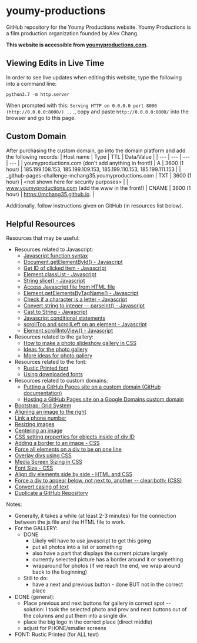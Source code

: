 # youmy-productions
GitHub repository for the Youmy Productions website. Youmy Productions is a film production organization founded by Alex Chang.

**This website is accessible from [youmyproductions.com](youmyproductions.com).**

## Viewing Edits in Live Time
In order to see live updates when editing this website, type the following into a command line:
```
python3.7 -m http.server 
``` 
When prompted with this: `Serving HTTP on 0.0.0.0 port 8000 (http://0.0.0.0:8000/) ...`, copy and paste `http://0.0.0.0:8000/` into the browser and go to this page.

## Custom Domain
After purchasing the custom domain, go into the domain platform and add the following records:
| Host name | Type | TTL | Data/Value |
| --- | --- | --- | --- |
| youmyproductions.com (don't add anything in front!) | A | 3600 (1 hour) | 185.199.108.153, 185.199.109.153, 185.199.110.153, 185.199.111.153 |
| \_github-pages-challenge-mchang35.youmyproductions.com | TXT | 3600 (1 hour) | \<not shown here for security purposes\> | 
| www.youmyproductions.com (add the www in the front!) | CNAME | 3600 (1 hour) | https://mchang35.github.io. |

Additionally, follow instructions given on GitHub (in resources list below).

## Helpful Resources
Resources that may be useful: 
 * Resources related to Javascript:
    * [Javascript function syntax](https://www.w3schools.com/js/js_functions.asp)
    * [Document.getElementById() - Javascript](https://developer.mozilla.org/en-US/docs/Web/API/Document/getElementById)
    * [Get ID of clicked item - Javascript](https://stackoverflow.com/questions/4825295/onclick-to-get-the-id-of-the-clicked-button)
    * [Element.classList - Javascript](https://developer.mozilla.org/en-US/docs/Web/API/Element/classList)
    * [String slice() - Javascript](https://www.w3schools.com/jsref/jsref_slice_string.asp)
    * [Access Javascript file from HTML file](https://stackoverflow.com/questions/70040795/why-cant-i-access-javascript-function-from-html-file)
    * [Element.getElementsByTagName() - Javascript](https://developer.mozilla.org/en-US/docs/Web/API/Element/getElementsByTagName)
    * [Check if a character is a letter - Javascript](https://www.coderrocketfuel.com/article/how-to-check-if-a-character-is-a-letter-using-javascript)
    * [Convert string to integer -- parseInt() - Javascript](https://www.tutorialspoint.com/how-to-convert-a-string-into-integer-in-javascript#:~:text=To%20convert%20a%20string%20to,be%20returned%20as%20the%20output.)
    * [Cast to String - Javascript](https://www.w3schools.com/jsref/jsref_string.asp)
    * [Javascript conditional statements](https://www.w3schools.com/js/js_if_else.asp)
    * [scrollTop and scrollLeft on an element - Javascript](https://www.javascripttutorial.net/dom/css/get-and-set-scroll-position-of-an-element/)
    * [Element.scrollIntoView() - Javascript](https://developer.mozilla.org/en-US/docs/Web/API/Element/scrollIntoView)
 * Resources related to the gallery:
    * [How to make a photo slideshow gallery in CSS](https://www.w3schools.com/howto/howto_js_slideshow_gallery.asp)
    * [Ideas for the photo gallery](http://www.cssplay.co.uk/menu/gallery3l.html)
    * [More ideas for photo gallery](https://www.sliderrevolution.com/resources/css-gallery/)
 * Resources related to the font:
    * [Rustic Printed font](https://ifonts.xyz/downfile/0337d7e7841584aeb04f0315d74a5c0d.271867)
    * [Using downloaded fonts](https://www.w3schools.com/css/css3_fonts.asp)
 * Resources related to custom domains: 
    * [Putting a GitHub Pages site on a custom domain (GitHub documentation)](https://docs.github.com/en/pages/configuring-a-custom-domain-for-your-github-pages-site)
    * [Hosting a GitHub Pages site on a Google Domains custom domain](https://medium.com/8px-magazine/hosting-a-website-for-free-get-started-with-google-domains-github-pages-980986550958)
 * [Bootstrap: Grid System](https://getbootstrap.com/docs/4.0/layout/grid/)
 * [Aligning an image to the right](https://www.delftstack.com/howto/css/css-align-image-right/#:~:text=Select%20the%20img%20tag%20in,the%20right%20of%20the%20webpage.)
 * [Link a phone number](https://www.gaintap.com/archives/clickable-website-phone-number-and-call-tracking-guide/)
 * [Resizing images](https://imagekit.io/blog/how-to-resize-image-in-html/#:~:text=If%20your%20image%20doesn't,in%20px%20i.e.%20CSS%20pixels.)
 * [Centering an image](https://www.w3schools.com/howto/howto_css_image_center.asp)
 * [CSS setting properties for objects inside of div ID](https://stackoverflow.com/questions/24386201/set-image-properties-based-on-id-in-css-file)
 * [Adding a border to an image - CSS](https://www.w3schools.com/howto/howto_css_border_image.asp)
 * [Force all elements on a div to be on one line](https://www.designcise.com/web/tutorial/how-to-force-html-elements-to-stay-on-the-same-line#:~:text=To%20get%20all%20elements%20to,set%20on%20all%20child%20elements.)
 * [Overlay divs using CSS](https://www.tutorialrepublic.com/faq/how-to-overlay-one-div-over-another-div-using-css.php#:~:text=You%20can%20use%20the%20CSS,%2C%20fixed%20%2C%20or%20relative%20)
 * [Media Screen Sizing in CSS](https://stackoverflow.com/questions/13550541/media-min-width-max-width/13550716#13550716)
 * [Font Size - CSS](https://www.w3schools.com/css/css_font_size.asp)
 * [Align div elements side by side - HTML and CSS](https://stackoverflow.com/questions/4938716/align-div-elements-side-by-side)
 * [Force a div to appear below, not next to, another -- clear:both; (CSS)](https://stackoverflow.com/questions/2492873/how-to-force-div-to-appear-below-not-next-to-another)
 * [Convert casing of text](https://convertcase.net/)
 * [Duplicate a GitHub Repository](https://docs.github.com/en/repositories/creating-and-managing-repositories/duplicating-a-repository)

Notes:
 * Generally, it takes a while (at least 2-3 minutes) for the connection between the js file and the HTML file to work.
 * For the GALLERY:
    * DONE
      * Likely will have to use javascript to get this going
      * put all photos into a list or something
      * also have a part that displays the current picture largely
      * currently selected picture has a border around it or something
      * wraparound for photos (if we reach the end, we wrap around back to the beginning)
    * Still to do:
      * have a next and previous button - done BUT not in the correct place
 * DONE (general):
   * Place previous and next buttons for gallery in correct spot -- solution: I took the selected photo and prev and next buttons out of the columns and put them into a single div.
   * place the big logo in the correct place (direct middle)
   * adjust for PHONE/smaller screens
 * FONT: Rustic Printed (for ALL text)
